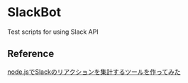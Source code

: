 # SlackBot
Test scripts for using Slack API

## Reference
[node.jsでSlackのリアクションを集計するツールを作ってみた](http://i-yusuke.com/entry/slack-reaction/)